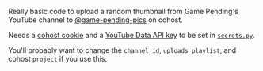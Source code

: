 Really basic code to upload a random thumbnail from Game Pending's YouTube channel to
[@game-pending-pics](https://cohost.org/game-pending-pics) on cohost.

Needs a [cohost cookie](https://github.com/valknight/Cohost.py#retrieving-your-cookie)
and a [YouTube Data API key](https://developers.google.com/youtube/v3/docs)
to be set in [`secrets.py`](secrets.py).

You'll probably want to change the `channel_id`, `uploads_playlist`,
and cohost `project` if you use this.
